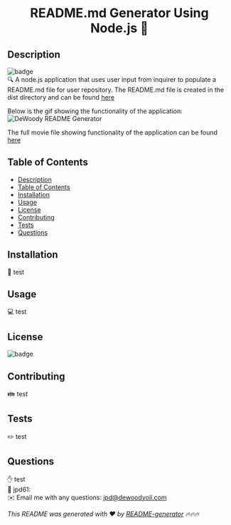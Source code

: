 
<h1 align="center">README.md Generator Using Node.js 👋</h1>

## Description
![badge](https://img.shields.io/badge/license-ISC-brightgreen)  
🔍 A node.js application that uses user input from inquirer to populate a README.md file for user repository. The README.md file is created in the dist directory and can be found [here](.dist/README.md)  
  
Below is the gif showing the functionality of the application:  
![DeWoody README Generator](./src/dewoody-readme-generator.gif)
  
The full movie file showing functionality of the application can be found [here](./src/dewody-readme-generator-movie.webm)  

## Table of Contents
- [Description](#description)
- [Table of Contents](#table-of-contents)
- [Installation](#installation)
- [Usage](#usage)
- [License](#license)
- [Contributing](#contributing)
- [Tests](#tests)
- [Questions](#questions)

## Installation
💾 test

## Usage
💻 test

## License
![badge](https://img.shields.io/badge/license-ISC-brightgreen)

## Contributing
👪 test

## Tests
✏️ test

## Questions
✋ test<br />
🚶 jpd61:<br />
✉️ Email me with any questions: jpd@dewoodyoil.com<br />

_This README was generated with ❤️ by [README-generator](https://github.com/jpd61/README-generator) 🔥🔥🔥_
    